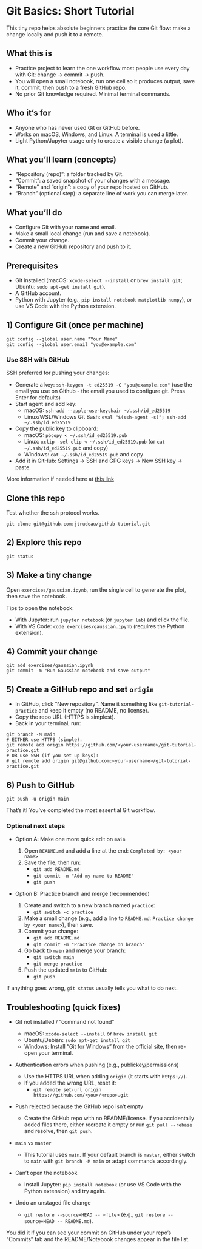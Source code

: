 # Git Basics: Short Tutorial

This tiny repo helps absolute beginners practice the core Git flow: make a change locally and push it to a remote.

## What this is
- Practice project to learn the one workflow most people use every day with Git: change → commit → push.
- You will open a small notebook, run one cell so it produces output, save it, commit, then push to a fresh GitHub repo.
- No prior Git knowledge required. Minimal terminal commands. 

## Who it’s for
- Anyone who has never used Git or GitHub before.
- Works on macOS, Windows, and Linux. A terminal is used a little.
- Light Python/Jupyter usage only to create a visible change (a plot).

## What you’ll learn (concepts)
- “Repository (repo)”: a folder tracked by Git.
- “Commit”: a saved snapshot of your changes with a message.
- “Remote” and “origin”: a copy of your repo hosted on GitHub.
- “Branch” (optional step): a separate line of work you can merge later.

## What you’ll do
- Configure Git with your name and email.
- Make a small local change (run and save a notebook).
- Commit your change.
- Create a new GitHub repository and push to it.

## Prerequisites
- Git installed (macOS: `xcode-select --install` or `brew install git`; Ubuntu: `sudo apt-get install git`).
- A GitHub account.
- Python with Jupyter (e.g., `pip install notebook matplotlib numpy`), or use VS Code with the Python extension.

## 1) Configure Git (once per machine)
```
git config --global user.name "Your Name"
git config --global user.email "you@example.com"
```

### Use SSH with GitHub
SSH preferred for pushing your changes:
- Generate a key: `ssh-keygen -t ed25519 -C "you@example.com"` (use the email you use on Github - the email you used to configure git. Press Enter for defaults)
- Start agent and add key:
  - macOS: `ssh-add --apple-use-keychain ~/.ssh/id_ed25519`
  - Linux/WSL/Windows Git Bash: `eval "$(ssh-agent -s)"; ssh-add ~/.ssh/id_ed25519`
- Copy the public key to clipboard:
  - macOS: `pbcopy < ~/.ssh/id_ed25519.pub`
  - Linux: `xclip -sel clip < ~/.ssh/id_ed25519.pub` (or `cat ~/.ssh/id_ed25519.pub` and copy)
  - Windows: `cat ~/.ssh/id_ed25519.pub` and copy
- Add it in GitHub: Settings → SSH and GPG keys → New SSH key → paste.

More information if needed here at [this link](https://docs.github.com/en/authentication/connecting-to-github-with-ssh/generating-a-new-ssh-key-and-adding-it-to-the-ssh-agent)

## Clone this repo 

Test whether the ssh protocol works.

`git clone git@github.com:jtrudeau/github-tutorial.git `



## 2) Explore this repo
```
git status
```

## 3) Make a tiny change
Open `exercises/gaussian.ipynb`, run the single cell to generate the plot, then save the notebook.

Tips to open the notebook:
- With Jupyter: run `jupyter notebook` (or `jupyter lab`) and click the file.
- With VS Code: `code exercises/gaussian.ipynb` (requires the Python extension).

## 4) Commit your change
```
git add exercises/gaussian.ipynb
git commit -m "Run Gaussian notebook and save output"
```

## 5) Create a GitHub repo and set `origin`
- In GitHub, click “New repository”. Name it something like `git-tutorial-practice` and keep it empty (no README, no license).
- Copy the repo URL (HTTPS is simplest).
- Back in your terminal, run:
```
git branch -M main
# EITHER use HTTPS (simple):
git remote add origin https://github.com/<your-username>/git-tutorial-practice.git
# OR use SSH (if you set up keys):
# git remote add origin git@github.com:<your-username>/git-tutorial-practice.git
```

## 6) Push to GitHub
```
git push -u origin main
```

That’s it! You’ve completed the most essential Git workflow.

### Optional next steps
- Option A: Make one more quick edit on `main`
  1) Open `README.md` and add a line at the end: `Completed by: <your name>`
  2) Save the file, then run:
     - `git add README.md`
     - `git commit -m "Add my name to README"`
     - `git push`

- Option B: Practice branch and merge (recommended)
  1) Create and switch to a new branch named `practice`:
     - `git switch -c practice`
  2) Make a small change (e.g., add a line to `README.md`: `Practice change by <your name>`), then save.
  3) Commit your change:
     - `git add README.md`
     - `git commit -m "Practice change on branch"`
  4) Go back to `main` and merge your branch:
     - `git switch main`
     - `git merge practice`
  5) Push the updated `main` to GitHub:
     - `git push`

If anything goes wrong, `git status` usually tells you what to do next.

## Troubleshooting (quick fixes)
- Git not installed / “command not found”
  - macOS: `xcode-select --install` or `brew install git`
  - Ubuntu/Debian: `sudo apt-get install git`
  - Windows: Install “Git for Windows” from the official site, then re-open your terminal.

- Authentication errors when pushing (e.g., publickey/permissions)
  - Use the HTTPS URL when adding `origin` (it starts with `https://`).
  - If you added the wrong URL, reset it:
    - `git remote set-url origin https://github.com/<you>/<repo>.git`

- Push rejected because the GitHub repo isn’t empty
  - Create the GitHub repo with no README/license. If you accidentally added files there, either recreate it empty or run `git pull --rebase` and resolve, then `git push`.

- `main` vs `master`
  - This tutorial uses `main`. If your default branch is `master`, either switch to `main` with `git branch -M main` or adapt commands accordingly.

- Can’t open the notebook
  - Install Jupyter: `pip install notebook` (or use VS Code with the Python extension) and try again.

- Undo an unstaged file change
  - `git restore --source=HEAD -- <file>` (e.g., `git restore --source=HEAD -- README.md`).

You did it if you can see your commit on GitHub under your repo’s “Commits” tab and the README/Notebook changes appear in the file list.
